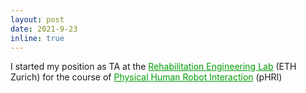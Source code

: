 ```yaml
---
layout: post
date: 2021-9-23
inline: true
---
```


I started my position as TA at the <a href="https://relab.ethz.ch/" style="color: #009f06;">Rehabilitation Engineering Lab</a> (ETH Zurich) for the course of <a href="https://relab.ethz.ch/education/courses/phri.html/" style="color: #009f06;">Physical Human Robot Interaction</a> (pHRI)

